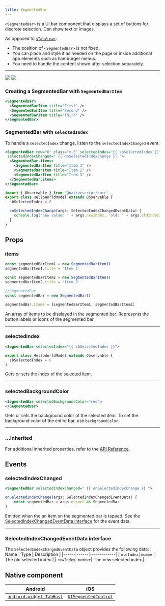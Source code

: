 ```yaml
---
title: SegmentedBar
---
```


<!-- TODO: Add flavors -->

`<SegmentedBar>` is a UI bar component that displays a set of buttons for discrete selection. Can show text or images.

As opposed to [`<TabView>`](#tabview):

- The position of `<SegmentedBar>` is not fixed.
- You can place and style it as needed on the page or inside additional app elements such as hamburger menus.
- You need to handle the content shown after selection separately.

---

<DeviceFrame type="ios">
<img  src="https://raw.githubusercontent.com/nativescript-vue/nativescript-vue-ui-tests/master/screenshots/ios-simulator103iPhone6/SegmentedBar.png"/>
</DeviceFrame>
<DeviceFrame type="android">
<img src="https://raw.githubusercontent.com/nativescript-vue/nativescript-vue-ui-tests/master/screenshots/android23/SegmentedBar.png" />
</DeviceFrame>

### Creating a SegmentedBar with `SegmentedBarItem`

<!-- /// flavor plain -->

```xml
<SegmentedBar>
  <SegmentedBarItem title="First" />
  <SegmentedBarItem title="Second" />
  <SegmentedBarItem title="Third" />
</SegmentedBar>
```

<!-- ///

/// flavor angular

```xml
<SegmentedBar>
  <SegmentedBarItem title="First"></SegmentedBarItem>
  <SegmentedBarItem title="Second"></SegmentedBarItem>
  <SegmentedBarItem title="Third"></SegmentedBarItem>
</SegmentedBar>
```

///

/// flavor svelte

```xml
<segmentedBar>
  <segmentedBarItem title="First" />
  <segmentedBarItem title="Second" />
  <segmentedBarItem title="Third" />
</segmentedBar>
```

///

/// flavor react

```tsx
<segmentedBar>
  <segmentedBarItem title="First" />
  <segmentedBarItem title="Second" />
  <segmentedBarItem title="Third" />
</segmentedBar>
```

///

/// flavor vue

```xml
<SegmentedBar>
  <SegmentedBarItem title="First" />
  <SegmentedBarItem title="Second" />
  <SegmentedBarItem title="Third" />
</SegmentedBar>
```

///
-->

### SegmentedBar with `selectedIndex`

To handle a `selectedIndex` change, listen to the `selectedIndexChanged` event.

<!-- /// flavor plain -->

```xml
<SegmentedBar row="0" class="m-5" selectedIndex="{{ sbSelectedIndex }}"
 selectedIndexChanged=" {{ onSelectedIndexChange }} ">
  <SegmentedBar.items>
    <SegmentedBarItem title="Item 1" />
    <SegmentedBarItem title="Item 2" />
    <SegmentedBarItem title="Item 3" />
  </SegmentedBar.items>
</SegmentedBar>
```

```ts
import { Observable } from '@nativescript/core'
export class HelloWorldModel extends Observable {
  sbSelectedIndex = 0

  onSelectedIndexChange(args: SelectedIndexChangedEventData) {
    console.log('new value: ' + args.newIndex, 'old: ' + args.oldIndex)
  }
}
```

<!-- ///

/// flavor angular

```xml
<SegmentedBar
  [items]="mySegmentedBarItems"
  selectedIndex="0"
  (selectedIndexChanged)="onSelectedIndexChanged($event)"
>
</SegmentedBar>
```

```ts
import { Component, ChangeDetectionStrategy } from '@angular/core'
import {
  SegmentedBar,
  SegmentedBarItem,
  SelectedIndexChangedEventData
} from '@nativescript/core'

@Component({
  moduleId: module.id,
  templateUrl: './usage.component.html',
  changeDetection: ChangeDetectionStrategy.OnPush
})
export class BasicSegmentedBarComponent {
  mySegmentedBarItems: Array<SegmentedBarItem> = []

  constructor() {
    for (let i = 1; i < 5; i++) {
      const item = new SegmentedBarItem()
      item.title = 'Item ' + i
      this.mySegmentedBarItems.push(item)
    }
  }

  public onSelectedIndexChanged(args: SelectedIndexChangedEventData) {
    const segmentedBar = args.object as SegmentedBar
    const oldIndex = args.oldIndex
    const newIndex = args.newIndex
  }
}
```

///

/// flavor vue

```xml
<SegmentedBar
  :items="listOfItems"
  selectedIndex="0"
  @selectedIndexChanged="onSelectedIndexChange"
/>
```

`<SegmentedBar>` provides two-way data binding using `v-model`.

```xml
<SegmentedBar :items="listOfItems" v-model="selectedItem" />
```

///

/// flavor svelte

```xml
<segmentedBar selectedIndex="0" on:selectedIndexChanged="{onSelectedIndexChange}" />
```

`<segmentedBar>` can be populated with `{each}` block.

```xml
<segmentedBar>
  {#each listOfItems as item}
  <segmentedBarItem title="{item}" />
  {/each}
</segmentedBar>
```

```js
let listOfItems = ['First', 'Second', 'Third']
```

`<segmentedBar>` provides two-way data binding of `selectedIndex`.

```tsx
<segmentedBar bind:selectedIndex="{selectedItem}" >
```

///

/// flavor react

```tsx
<segmentedBar
  items={listOfItems}
  selectedIndex={0}
  selectedIndexChanged={onSelectedIndexChange}
/>
```

/// -->

## Props

### items

```ts
const segmentedBarItem1 = new SegmentedBarItem()
segmentedBarItem1.title = 'Item 1'

const segmentedBarItem2 = new SegmentedBarItem()
segmentedBarItem2.title = 'Item 2'

//SegmentedBar
const segmentedBar = new SegmentedBar()

segmentedBar.items = [segmentedBarItem1, segmentedBarItem2]
```

An array of items to be displayed in the segmented bar. Represents the button labels or icons of the segmented bar.

---

### selectedIndex

```xml
<SegmentedBar selectedIndex="{{ sbSelectedIndex }}">
```

```ts
export class HelloWorldModel extends Observable {
  sbSelectedIndex = 0
}
```

Gets or sets the index of the selected item.

---

### selectedBackgroundColor

```xml
<SegmentedBar selectedBackgroundColor="red">
</SegmentedBar>
```

Gets or sets the background color of the selected item. To set the background color of the entire bar, use `backgroundColor`.

---

### ...Inherited

For additional inherited properties, refer to the [API Reference](https://docs.nativescript.org/api-reference/classes/segmentedbar).

## Events

### selectedIndexChanged

```xml
<SegmentedBar selectedIndexChanged=" {{ onSelectedIndexChange }} ">
```

```ts
onSelectedIndexChange(args: SelectedIndexChangedEventData) {
    const segmentedBar = args.object as SegmentedBar
}
```

Emitted when the an item on the segmented bar is tapped. See the [SelectedIndexChangedEventData interface](#selectedindexchangedeventdata-interface) for the event data.

---

### SelectedIndexChangedEventData interface

The `SelectedIndexChangedEventData` object provides the following data:
| Name | Type | Description |
|------|------|-------------|
| `oldIndex`| `number`| The old selected index.|
| `newIndex`| `number`| The new selected index.|

## Native component

| Android                                                                                         | iOS                                                                                        |
| ----------------------------------------------------------------------------------------------- | ------------------------------------------------------------------------------------------ |
| [`android.widget.TabHost`](https://developer.android.com/reference/android/widget/TabHost.html) | [`UISegmentedControl`](https://developer.apple.com/documentation/uikit/uisegmentedcontrol) |
